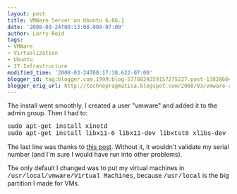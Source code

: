 ```yaml
---
layout: post
title: VMWare Server on Ubuntu 6.06.1
date: '2008-03-24T08:13:00.000-07:00'
author: Larry Reid
tags:
- VMWare
- Virtualization
- Ubuntu
- IT Infrastructure
modified_time: '2008-03-24T08:17:38.622-07:00'
blogger_id: tag:blogger.com,1999:blog-5778824359157275227.post-1382860483590076627
blogger_orig_url: http://technopragmatica.blogspot.com/2008/03/vmware-server-on-ubuntu-6061.html
---
```


The install went smoothly. I created a user "<span
class="blsp-spelling-error" id="SPELLING_ERROR_0">vmware</span>" and
added it to the admin group. Then I had to:  
  
<span style="font-family: courier new;"><span
class="blsp-spelling-error" id="SPELLING_ERROR_1">sudo</span> apt-get
install <span class="blsp-spelling-error"
id="SPELLING_ERROR_2">xinetd</span></span>  
<span style="font-family: courier new;"><span
class="blsp-spelling-error" id="SPELLING_ERROR_3">sudo</span> apt-get
install <span class="blsp-spelling-error"
id="SPELLING_ERROR_4">libx</span>11-6 <span class="blsp-spelling-error"
id="SPELLING_ERROR_5">libx</span>11-<span class="blsp-spelling-error"
id="SPELLING_ERROR_6">dev</span> <span class="blsp-spelling-error"
id="SPELLING_ERROR_7">libxtst</span>6 <span class="blsp-spelling-error"
id="SPELLING_ERROR_8">xlibs</span>-<span class="blsp-spelling-error"
id="SPELLING_ERROR_9">dev</span></span>  
  
The last line was thanks to [this post][1]. Without it, it wouldn't
validate my serial number (and I'm sure I would have run into other
problems).  
  
The only default I changed was to put my virtual machines in <span
style="font-family: courier new;">/<span class="blsp-spelling-error"
id="SPELLING_ERROR_10">usr</span>/local/<span
class="blsp-spelling-error" id="SPELLING_ERROR_11">vmware</span>/Virtual
Machines</span>, because <span style="font-family: courier new;">/<span
class="blsp-spelling-error"
id="SPELLING_ERROR_12">usr</span>/local</span> is the big partition I
made for <span class="blsp-spelling-error"
id="SPELLING_ERROR_13">VMs</span>.



[1]: http://www.bluejazzconsulting.com/2007/03/10/tips-for-installing-vmware-server-on-ubuntu-edgy-610/
